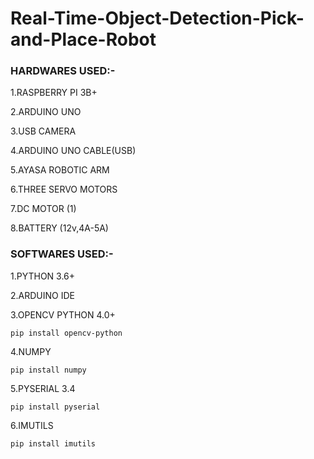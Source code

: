 # Real-Time-Object-Detection-Pick-and-Place-Robot

 ### HARDWARES USED:-

  1.RASPBERRY PI 3B+

  2.ARDUINO UNO

  3.USB CAMERA

  4.ARDUINO UNO CABLE(USB)

  5.AYASA ROBOTIC ARM

  6.THREE SERVO MOTORS
  
  7.DC MOTOR (1)

  8.BATTERY (12v,4A-5A)
  
  ### SOFTWARES USED:-
  
  1.PYTHON 3.6+
  
  2.ARDUINO IDE

  3.OPENCV PYTHON 4.0+
  ```
  pip install opencv-python
  ```

  4.NUMPY
  ```
  pip install numpy
  ```
  
  5.PYSERIAL 3.4 
  ```
  pip install pyserial
  ```
  
  6.IMUTILS
  ```
  pip install imutils
  ```
